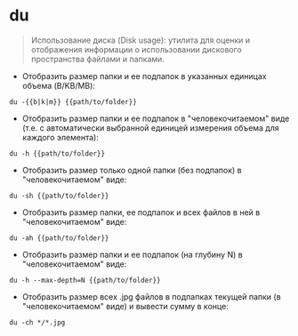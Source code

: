 # du

> Использование диска (Disk usage): утилита для оценки и отображения информации о использовании дискового пространства файлами и папками.

- Отобразить размер папки и ее подпапок в указанных единицах объема (B/KB/MB):

`du -{{b|k|m}} {{path/to/folder}}`

- Отобразить размер папки и ее подпапок в "человекочитаемом" виде (т.е. с автоматически выбранной единицей измерения объема для каждого элемента):

`du -h {{path/to/folder}}`

- Отобразить размер только одной папки (без подпапок) в "человекочитаемом" виде:

`du -sh {{path/to/folder}}`

- Отобразить размер папки, ее подпапок и всех файлов в ней в "человекочитаемом" виде:

`du -ah {{path/to/folder}}`

- Отобразить размер папки и ее подпапок (на глубину N) в "человекочитаемом" виде:

`du -h --max-depth=N {{path/to/folder}}`

- Отобразить размер всех .jpg файлов в подпапках текущей папки (в "человекочитаемом" виде) и вывести сумму в конце:

`du -ch */*.jpg`
